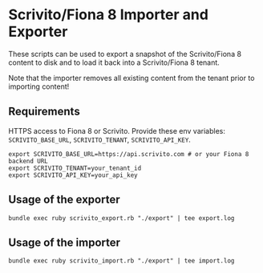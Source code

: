 # Scrivito/Fiona 8 Importer and Exporter

These scripts can be used to export a snapshot of the Scrivito/Fiona 8 content to disk and to load
it back into a Scrivito/Fiona 8 tenant.

Note that the importer removes all existing content from the tenant prior to importing content!

## Requirements

HTTPS access to Fiona 8 or Scrivito.
Provide these env variables: `SCRIVITO_BASE_URL`, `SCRIVITO_TENANT`, `SCRIVITO_API_KEY`.

```
export SCRIVITO_BASE_URL=https://api.scrivito.com # or your Fiona 8 backend URL
export SCRIVITO_TENANT=your_tenant_id
export SCRIVITO_API_KEY=your_api_key
```

## Usage of the exporter

```
bundle exec ruby scrivito_export.rb "./export" | tee export.log
```

## Usage of the importer

```
bundle exec ruby scrivito_import.rb "./export" | tee import.log
```
